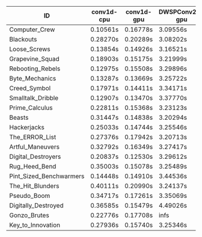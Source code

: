 |ID|conv1d-cpu|conv1d-gpu|DWSPConv2D-gpu|gemm-gpu|avg|
|-|-|-|-|-|-|
|Computer_Crew|0.10561s|0.16778s|3.09556s|1.90305s|1.31800s|
|Blackouts|0.28270s|0.20289s|3.08202s|1.80389s|1.34288s|
|Loose_Screws|0.13854s|0.14926s|3.16521s|1.99218s|1.36130s|
|Grapevine_Squad|0.18903s|0.15175s|3.21999s|1.94390s|1.37617s|
|Rebooting_Rebels|0.12975s|0.15508s|3.29896s|1.92097s|1.37619s|
|Byte_Mechanics|0.13287s|0.13669s|3.25722s|1.98616s|1.37824s|
|Creed_Symbol|0.17971s|0.14411s|3.34171s|1.94529s|1.40270s|
|Smalltalk_Dribble|0.12907s|0.13470s|3.37770s|1.97750s|1.40474s|
|Prime_Calculus|0.22811s|0.15368s|3.23123s|2.01647s|1.40737s|
|Beasts|0.31447s|0.14838s|3.20294s|2.02469s|1.42262s|
|Hackerjacks|0.25033s|0.14744s|3.25546s|2.06518s|1.42960s|
|The_ERROR_List|0.27376s|0.17942s|3.20713s|2.06103s|1.43034s|
|Artful_Maneuvers|0.32792s|0.16349s|3.27417s|1.97715s|1.43568s|
|Digital_Destroyers|0.20837s|0.12530s|3.29612s|2.11318s|1.43574s|
|Rug_Heed_Bend|0.35003s|0.15078s|3.25489s|2.06856s|1.45607s|
|Pint_Sized_Benchwarmers|0.14448s|0.14910s|3.44536s|2.12128s|1.46505s|
|The_Hit_Blunders|0.40111s|0.20990s|3.24137s|2.10166s|1.48851s|
|Pseudo_Boom|0.34717s|0.17261s|3.35069s|2.12289s|1.49834s|
|Digitally_Destroyed|0.36585s|0.15479s|4.49026s|2.69319s|1.92602s|
|Gonzo_Brutes|0.22776s|0.17708s|infs|2.17239s|infs|
|Key_to_Innovation|0.27936s|0.15740s|3.25346s|infs|infs|
